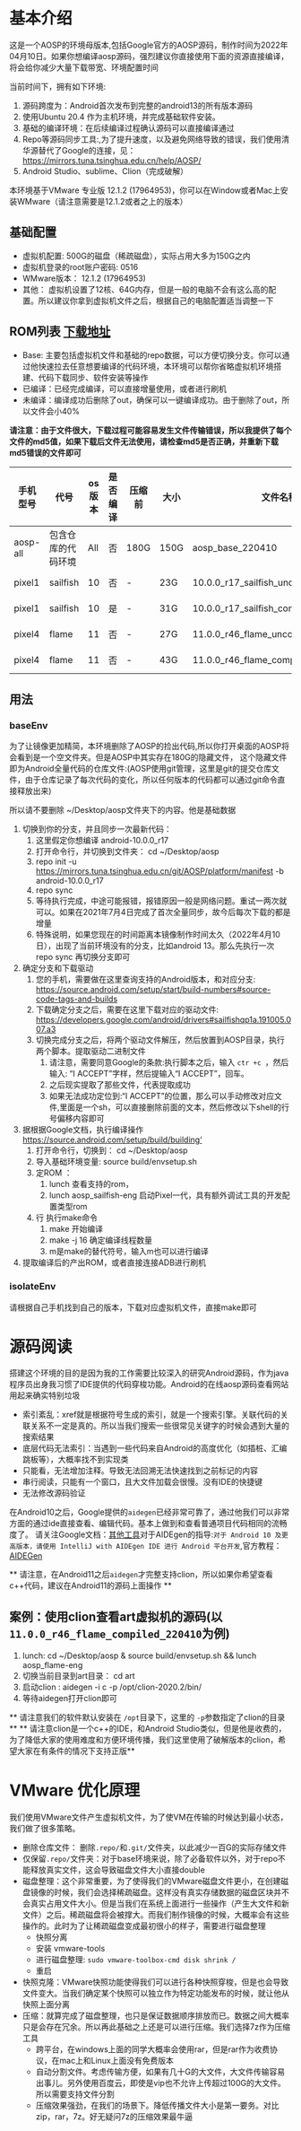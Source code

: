# 基本介绍
这是一个AOSP的环境母版本,包括Google官方的AOSP源码，制作时间为2022年04月10日。如果你想编译aosp源码，强烈建议你直接使用下面的资源直接编译，将会给你减少大量下载带宽、环境配置时间

当前时间下，拥有如下环境:
1. 源码跨度为：Android首次发布到完整的android13的所有版本源码
2. 使用Ubuntu 20.4 作为主机环境，并完成基础软件安装。
3. 基础的编译环境：在后续编译过程确认源码可以直接编译通过
4. Repo等源码同步工具:,为了提升速度，以及避免网络导致的错误，我们使用清华源替代了Google的连接，见： https://mirrors.tuna.tsinghua.edu.cn/help/AOSP/
5. Android Studio、sublime、Clion（完成破解）


本环境基于VMware 专业版 12.1.2 (17964953)，你可以在Window或者Mac上安装WMware（请注意需要是12.1.2或者之上的版本）

## 基础配置

- 虚拟机配置: 500G的磁盘（稀疏磁盘），实际占用大多为150G之内
- 虚拟机登录的root账户密码: 0516
- WMware版本： 12.1.2 (17964953)
- 其他： 虚拟机设置了12核、64G内存，但是一般的电脑不会有这么高的配置。所以建议你拿到虚拟机文件之后，根据自己的电脑配置适当调整一下


## ROM列表 [下载地址](https://pan.baidu.com/s/1DGcxPilfmTDb_hJzXJ9uHg#list/path=%2Faosp_vms)
- Base: 主要包括虚拟机文件和基础的repo数据，可以方便切换分支。你可以通过他快速拉去任意想要编译的代码环境，本环境可以帮你省略虚拟机环境搭建、代码下载同步、软件安装等操作
- 已编译：已经完成编译，可以直接增量使用，或者进行刷机
- 未编译：编译成功后删除了out，确保可以一键编译成功。由于删除了out，所以文件会小40%

 **请注意：由于文件很大，下载过程可能容易发生文件传输错误，所以我提供了每个文件的md5值，如果下载后文件无法使用，请检查md5是否正确，并重新下载md5错误的文件即可**

|手机型号|代号|os版本|是否编译|压缩前|大小|文件名称|制作时间|
|---|---|---|---|---|---|---|---|
|aosp-all|包含仓库的代码环境|All|否|180G|150G|aosp_base_220410                     |2022-04-10|
|pixel1  |sailfish       |10 |否| -  |23G |10.0.0_r17_sailfish_uncompiled_220410|2022-04-10|
|pixel1  |sailfish       |10 |是| -  |31G |10.0.0_r17_sailfish_compiled_220409  |2022-04-10|
|pixel4  |flame          |11 |否| -  |27G |11.0.0_r46_flame_uncompiled_220410   |2021-08-04|
|pixel4  |flame          |11 |否| -  |43G |11.0.0_r46_flame_compiled_220410     |2021-08-04|


## 用法

### baseEnv
为了让镜像更加精简，本环境删除了AOSP的捡出代码,所以你打开桌面的AOSP将会看到是一个空文件夹。但是AOSP中其实存在180G的隐藏文件，
这个隐藏文件即为Android全量代码的仓库文件:(AOSP使用git管理，这里是git的提交仓库文件，由于仓库记录了每次代码的变化，所以任何版本的代码都可以通过git命令直接释放出来)

所以请不要删除 ~/Desktop/aosp文件夹下的内容。他是基础数据

1. 切换到你的分支，并且同步一次最新代码：
    1. 这里假定你想编译 android-10.0.0_r17
    2. 打开命令行，并切换到文件夹： cd ~/Desktop/aosp
    3.  repo init -u https://mirrors.tuna.tsinghua.edu.cn/git/AOSP/platform/manifest -b android-10.0.0_r17
    4.  repo sync
    5. 等待执行完成，中途可能报错，报错原因一般是网络问题。重试一两次就可以。如果在2021年7月4日完成了首次全量同步，故今后每次下载的都是增量
    6. 特殊说明，如果您现在的时间距离本镜像制作时间太久（2022年4月10日），出现了当前环境没有的分支，比如android 13。那么先执行一次 repo sync 再切换分支即可
2. 确定分支和下载驱动
    1. 您的手机，需要做在这里查询支持的Android版本，和对应分支: https://source.android.com/setup/start/build-numbers#source-code-tags-and-builds
    2. 下载确定分支之后，需要在这里下载对应的驱动文件: https://developers.google.com/android/drivers#sailfishqp1a.191005.007.a3
    3. 切换完成分支之后，将两个驱动文件解压，然后放置到AOSP目录，执行两个脚本。提取驱动二进制文件
        1. 请注意，需要同意Google的条款:执行脚本之后，输入 `ctr +c `，然后输入: “I ACCEPT”字样，然后提输入“I ACCEPT”，回车。
        2. 之后现实提取了那些文件，代表提取成功
        3. 如果无法成功定位到:“I ACCEPT”的位置，那么可以手动修改对应文件,里面是一个sh，可以直接删除前面的文本，然后修改以下shell的行号偏移内容即可
3. 据根据Google文档，执行编译操作 https://source.android.com/setup/build/building‘
    1. 打开命令行，切换到： cd ~/Desktop/aosp
    2. 导入基础环境变量: source build/envsetup.sh
    3. 定ROM ：
        1. lunch 查看支持的rom，
        2. lunch aosp_sailfish-eng 启动Pixel一代，具有额外调试工具的开发配置类型rom
    4. 行 执行make命令
        1. make 开始编译
        2. make -j 16 确定编译线程数量
        3. m是make的替代符号，输入m也可以进行编译
4. 提取编译后的产出ROM，或者直接连接ADB进行刷机

### isolateEnv
请根据自己手机找到自己的版本，下载对应虚拟机文件，直接make即可


# 源码阅读
搭建这个环境的目的是因为我的工作需要比较深入的研究Android源码，作为java程序员出身我习惯了IDE提供的代码穿梭功能。Android的在线aosp源码查看网站用起来确实特别垃圾

- 索引紊乱：xref就是根据符号生成的索引，就是一个搜索引擎。关联代码的关联关系不一定是真的。所以当我们搜索一些很常见关键字的时候会遇到大量的搜索结果
- 底层代码无法索引：当遇到一些代码来自Android的高度优化（如插桩、汇编跳板等），大概率找不到实现类
- 只能看，无法增加注释。导致无法回溯无法快速找到之前标记的内容
- 串行阅读，只能有一个窗口，且大文件加载会很慢。没有IDE的快捷键
- 无法修改源码验证

在Android10之后，Google提供的``aidegen``已经非常可靠了，通过他我们可以非常方面的通过ide直接查看、编辑代码。基本上做到和查看普通项目代码相同的流畅度了。
请关注Google文档：[其他工具](https://source.android.com/setup/develop?hl=zh-cn)对于AIDEgen的指导:``对于 Android 10 及更高版本，请使用 IntelliJ with AIDEgen IDE 进行 Android 平台开发``,官方教程：[AIDEGen](https://android.googlesource.com/platform/tools/asuite/+/refs/heads/master/aidegen/README.md)

** 请注意，在Android11之后``aidegen``才完整支持clion，所以如果你希望查看c++代码，建议在Android11的源码上面操作 **

## 案例：使用clion查看art虚拟机的源码(以``11.0.0_r46_flame_compiled_220410``为例)

1. lunch: cd ~/Desktop/aosp & source build/envsetup.sh && lunch aosp_flame-eng
2. 切换当前目录到art目录： cd art
3. 启动clion : aidegen -i c -p /opt/clion-2020.2/bin/
4. 等待aidegen打开clion即可

** 请注意我们的软件默认安装在 ``/opt``目录下，这里的 ``-p``参数指定了clion的目录**
** 请注意clion是一个c++的IDE，和Android Studio类似，但是他是收费的，为了降低大家的使用难度和方便环境传播，我们这里使用了破解版本的clion，希望大家在有条件的情况下支持正版**



# VMware 优化原理
我们使用VMware文件产生虚拟机文件，为了使VM在传输的时候达到最小状态，我们做了很多策略。

- 删除仓库文件： 删除``.repo/``和``.git/``文件夹，以此减少一百G的实际存储文件
- 仅保留``.repo/``文件夹：对于base环境来说，除了必备软件以外，对于repo不能释放真实文件，这会导致磁盘文件大小直接double
- 磁盘整理：这个非常重要，为了使得我们的VMware磁盘文件更小，在创建磁盘镜像的时候，我们会选择稀疏磁盘。这样没有真实存储数据的磁盘区块并不会真实占用文件大小。但是当我们在系统上面进行一些操作（产生大文件和新文件）之后。稀疏磁盘将会被撑大。而我们制作镜像的时候，大概率会有这些操作的。此时为了让稀疏磁盘变成最初很小的样子，需要进行磁盘整理
    - 快照分离
    - 安装 vmware-tools
    - 进行磁盘整理: ``sudo vmware-toolbox-cmd disk shrink /``
    - 重启
- 快照克隆：VMware快照功能使得我们可以进行各种快照穿梭，但是也会导致文件变大。当我们确定某个快照可以独立作为特定功能发布的时候，就让他从快照上面分离
- 压缩：就算完成了磁盘整理，也只是保证数据顺序排放而已。数据之间大概率只是会存在冗余。所以再此基础之上还是可以进行压缩。我们选择7z作为压缩工具
    - 跨平台，在windows上面的同学大概率会使用rar，但是rar作为收费协议，在mac上和Linux上面没有免费版本
    - 自动分割文件。考虑传输方便，如果有几十G的大文件，大文件传输容易出事儿。另外使用百度云，即使是vip也不允许上传超过100G的大文件。所以需要支持文件分割
    - 压缩效果强劲，在我们的场景下。降低传播文件大小是第一要务。对比zip，rar，7z。好无疑问7z的压缩效果最牛逼
